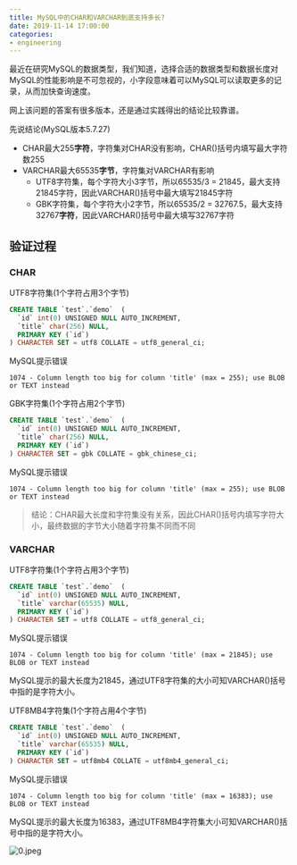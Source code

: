 ```yaml
---
title: MySQL中的CHAR和VARCHAR到底支持多长?
date: 2019-11-14 17:00:00
categories:
- engineering
---
```


最近在研究MySQL的数据类型，我们知道，选择合适的数据类型和数据长度对MySQL的性能影响是不可忽视的，小字段意味着可以MySQL可以读取更多的记录，从而加快查询速度。

网上该问题的答案有很多版本，还是通过实践得出的结论比较靠谱。

先说结论(MySQL版本5.7.27)

+ CHAR最大255**字符**，字符集对CHAR没有影响，CHAR()括号内填写最大字符数255
+ VARCHAR最大65535**字节**，字符集对VARCHAR有影响
  + UTF8字符集，每个字符大小3字节，所以65535/3 = 21845，最大支持21845字符，因此VARCHAR()括号中最大填写21845字符
  + GBK字符集，每个字符大小2字节，所以65535/2 = 32767.5，最大支持32767**字符**，因此VARCHAR()括号中最大填写32767字符

## 验证过程

### CHAR

UTF8字符集(1个字符占用3个字节)

```sql
CREATE TABLE `test`.`demo`  (
  `id` int(0) UNSIGNED NULL AUTO_INCREMENT,
  `title` char(256) NULL,
  PRIMARY KEY (`id`)
) CHARACTER SET = utf8 COLLATE = utf8_general_ci;
```

MySQL提示错误

```
1074 - Column length too big for column 'title' (max = 255); use BLOB or TEXT instead
```

GBK字符集(1个字符占用2个字节)

```sql
CREATE TABLE `test`.`demo`  (
  `id` int(0) UNSIGNED NULL AUTO_INCREMENT,
  `title` char(256) NULL,
  PRIMARY KEY (`id`)
) CHARACTER SET = gbk COLLATE = gbk_chinese_ci;
```

MySQL提示错误

```
1074 - Column length too big for column 'title' (max = 255); use BLOB or TEXT instead
```

> 结论：CHAR最大长度和字符集没有关系，因此CHAR()括号内填写字符大小，最终数据的字节大小随着字符集不同而不同

### VARCHAR

UTF8字符集(1个字符占用3个字节)

```sql
CREATE TABLE `test`.`demo`  (
  `id` int(0) UNSIGNED NULL AUTO_INCREMENT,
  `title` varchar(65535) NULL,
  PRIMARY KEY (`id`)
) CHARACTER SET = utf8 COLLATE = utf8_general_ci;
```

MySQL提示错误

```
1074 - Column length too big for column 'title' (max = 21845); use BLOB or TEXT instead
```

MySQL提示的最大长度为21845，通过UTF8字符集的大小可知VARCHAR()括号中指的是字符大小。

UTF8MB4字符集(1个字符占用4个字节)

```sql
CREATE TABLE `test`.`demo`  (
  `id` int(0) UNSIGNED NULL AUTO_INCREMENT,
  `title` varchar(65535) NULL,
  PRIMARY KEY (`id`)
) CHARACTER SET = utf8mb4 COLLATE = utf8mb4_general_ci;
```

MySQL提示错误

```
1074 - Column length too big for column 'title' (max = 16383); use BLOB or TEXT instead
```

MySQL提示的最大长度为16383，通过UTF8MB4字符集大小可知VARCHAR()括号中指的是字符大小。

![0.jpeg](https://static.ddhigh.com/blog/2019-10-22-102654.jpg)